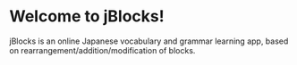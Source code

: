 # Welcome to jBlocks!

jBlocks is an online Japanese vocabulary and grammar learning app, based on rearrangement/addition/modification of blocks.
